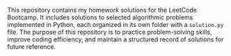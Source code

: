 This repository contains my homework solutions for the LeetCode Bootcamp. It includes solutions to selected algorithmic problems implemented in Python, each organized in its own folder with a `solution.py` file. The purpose of this repository is to practice problem-solving skills, improve coding efficiency, and maintain a structured record of solutions for future reference.
